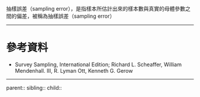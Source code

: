 抽樣誤差（sampling error），是指樣本所估計出來的樣本數與真實的母體參數之間的偏差，被稱為抽樣誤差（sampling error）

- - -
# 參考資料
- Survey Sampling, International Edition; Richard L. Scheaffer, William Mendenhall. III, R. Lyman Ott, Kenneth G. Gerow
- - -
parent::
sibling::
child::